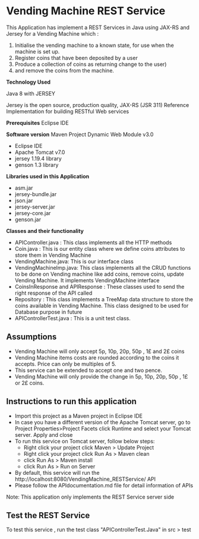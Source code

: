 # Vending Machine REST Service
This Application has implement a REST Services in Java using JAX-RS and Jersey for a Vending Machine which :

 1. Initialise the vending machine to a known state, for use when the machine is set up.
 2. Register coins that have been deposited by a user
 3. Produce a collection of coins as returning change to the user)
 4. and remove the coins from the machine.

**Technology Used**

Java 8 with JERSEY

Jersey is the open source, production quality, JAX-RS (JSR 311) Reference Implementation for building RESTful Web services

**Prerequisites**
Eclipse IDE

**Software version**
Maven Project Dynamic Web Module v3.0
 - Eclipse IDE 
 - Apache Tomcat v7.0
 - jersey 1.19.4 library
 - genson 1.3 library

**Libraries used in this Application**
 - asm.jar
 - jersey-bundle.jar
 - json.jar
 - jersey-server.jar
 - jersey-core.jar
 - genson.jar

**Classes and their functionality**

 - APIController.java : This class implements all the HTTP methods 
 - Coin.java : This is our entity class where we define coins attributes to store them in Vending Machine
 - VendingMachine.java: This is our interface class
 - VendingMachineImp.java: This class implements all the CRUD functions to be done on Vending machine like add coins, remove coins, update Vending Machine. It implements VendingMachine interface
 - CoinsInResponse and APIResponse : These classes used to send the right response of the API called
 - Repository : This class implements a TreeMap data structure to store the coins available in Vending Machine. This class designed to be used for Database purpose in future
 - APIControllerTest.java : This is a unit test class.

## Assumptions

 - Vending Machine will only accept 5p, 10p, 20p, 50p , 1£ and 2£ coins
 - Vending Machine items costs are rounded according to the coins it accepts. Price can only be multiples of 5. 
 -  This service can be extended to accept one and two pence.
 - Vending Machine will only provide the change in 5p, 10p, 20p, 50p , 1£ or 2£ coins.

## Instructions to run this application

 - Import this project as a Maven project in Eclipse IDE
 - In case you have a different version of the Apache Tomcat server, go to Project Properties>Project Facets click Runtime and select your Tomcat server. Apply and close
 - To run this service on Tomcat server, follow below steps:
	 - Right click your project click Maven > Update Project
	 - Right click your project click Run As > Maven clean
	 - click Run As > Maven install
	 - click Run As > Run on Server 
 - By default, this service will run the http://localhost:8080/VendingMachine_RESTService/ API
-  Please follow the APIdocumentation.md file for detail information of APIs

Note: This application only implements the REST Service server side

## Test the REST Service

To test this service , run the test class "APIControllerTest.Java" in src >
test
